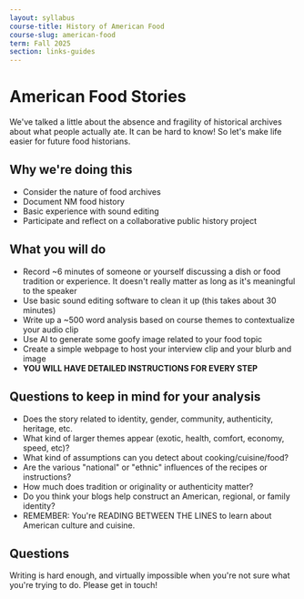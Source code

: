 ```yaml
---
layout: syllabus
course-title: History of American Food
course-slug: american-food
term: Fall 2025
section: links-guides
---
```


# American Food Stories
We've talked a little about the absence and fragility of historical archives about what people actually ate. It can be hard to know! So let's make life easier for future food historians.


## Why we're doing this
- Consider the nature of food archives
- Document NM food history
- Basic experience with sound editing
- Participate and reflect on a collaborative public history project


## What you will do
- Record ~6 minutes of someone or yourself discussing a dish or food tradition or experience. It doesn't really matter as long as it's meaningful to the speaker 
- Use basic sound editing software to clean it up (this takes about 30 minutes)
- Write up a ~500 word analysis based on course themes to contextualize your audio clip
- Use AI to generate some goofy image related to your food topic
- Create a simple webpage to host your interview clip and your blurb and image
- **YOU WILL HAVE DETAILED INSTRUCTIONS FOR EVERY STEP**



## Questions to keep in mind for your analysis
- Does the story related to identity, gender, community, authenticity, heritage, etc.  
- What kind of larger themes appear (exotic, health, comfort, economy, speed, etc)?
- What kind of assumptions can you detect about cooking/cuisine/food?
- Are the various "national" or "ethnic" influences of the recipes or instructions?
- How much does tradition or originality or authenticity matter?  
- Do you think your blogs help construct an American, regional, or family identity?
- REMEMBER: You're READING BETWEEN THE LINES to learn about American culture and cuisine.


## Questions
Writing is hard enough, and virtually impossible when you're not sure what you're trying to do. Please get in touch!
